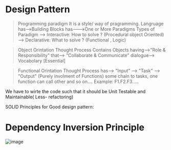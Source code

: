 # Design Pattern
> Programming paradigm 
It is a style/ way of pragramming.
Langruage
  has-->Building Blocks
      has--->One or More Paradigms
Types of Paradigm
  --> Interactive: How to solve ? (Procedural object Oriented)
  --> Declarative: What to solve ? (Functional , Logic)
  
> Object Orintation Thought Process
  Contains Objects
    having-->"Role & Responsibility"
    that--> "Collaborate & Communicate"
                dialogue--> Vocabolary [Essential]
                
> Functional Orintation Thought Process
  has--> "Input" --> "Task" --> "Output" (Purely involment of Functions)
  some chain to tasks, one function can call other and so on....
  Example: F1.F2.F3.....
  
  We have to wirte the code such that it should be Unit Testable and Maintainable( Less- refactoring) 
  
SOLID Principles for Good design pattern:

# Dependency Inversion Principle
![image](https://user-images.githubusercontent.com/22257234/118754374-8dd9ff00-b884-11eb-8fa6-aefcfb6fed00.png)

